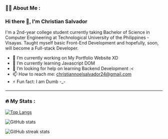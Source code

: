 ### :man_technologist: About Me :
### Hi there 👋, I'm Christian Salvador

I'm a 2nd-year college student currently taking Bachelor of Science in Computer Engineering at Technological University of the Philippines - Visayas. Taught myself basic Front-End Development and hopefully, soon, will become a Full-stack Developer. 

- 🔭 I’m currently working on My Portfolio Website XD 
- 🌱 I’m currently learning Javascript DOM 
- 🤔 I’m looking for help on learning Backend Development :< 
- 📫 How to reach me: christiannoelsalvador24@gmail.com 
- ⚡ Fun fact: I am Dumb -_- 

---

### :fire: My Stats :

[![Top Langs](https://github-readme-stats.vercel.app/api/top-langs/?username=chrisffs&&title_color=00cccc&bg_color=242422&text_color=00cccc&border_radius=20&border_color=00cccc)](https://github.com/anuraghazra/github-readme-stats)

![GitHub stats](https://github-readme-stats.vercel.app/api?username=chrisffs&&show_icons=true&title_color=00cccc&icon_color=00cccc&text_color=daf7dc&bg_color=252422&border_radius=20&border_color=00cccc)  

![GitHub streak stats](https://github-readme-streak-stats.herokuapp.com/?user=chrisffs&background=252422&stroke=00cccc&sideNums=00cccc&dates=A5A4A4&sideLabels=f9f6ee&fire=00cccc&ring=00cccc&currStreakNum=00cccc&currStreakLabel=00cccc&border=00cccc)  

